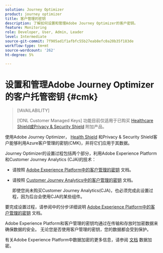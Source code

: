 ```yaml
---
solution: Journey Optimizer
product: journey optimizer
title: 客户管理的密钥
description: 了解如何设置和管理Adobe Journey Optimizer的客户密钥。
feature: Monitoring
role: Developer, User, Admin, Leader
level: Intermediate
source-git-commit: 7f905ad1f1afbfc55b27eab8efc0a20b35f183de
workflow-type: tm+mt
source-wordcount: '262'
ht-degree: 5%

---
```


# 设置和管理Adobe Journey Optimizer的客户托管密钥 {#cmk}

>[!AVAILABILITY]
>
>[!DNL Customer Managed Keys] 功能目前仅适用于已购买 [Healthcare Shield或Privacy &amp; Security Shield](https://experienceleague.adobe.com/docs/events/customer-data-management-voices-recordings/governance/healthcare-shield.html) 附加产品。

使用Adobe Journey Optimizer， [Health Shield](https://www.adobe.com/cn/trust/compliance/hipaa-ready.html) 和Privacy &amp; Security Shield客户能够利用Azure客户管理的密钥(CMK)，并将它们应用于其数据。

Journey Optimizer的设置过程包括两个部分，利用Adobe Experience Platform和Customer Journey Analytics (CJA)的技术：

* 请按照 [Adobe Experience Platform中的客户管理的密钥](https://experienceleague.adobe.com/docs/experience-platform/landing/governance-privacy-security/customer-managed-keys.html?lang=zh-Hans) 文档。

* 请按照 [Customer Journey Analytics中的客户管理的密钥](https://experienceleague.adobe.com/docs/analytics-platform/using/cja-privacy/cmk.html) 文档。

  即使您尚未购买Customer Journey Analytics(CJA)，也必须完成此设置过程，因为后台会使用CJA的某些组件。

要完成设置过程，请参阅中的分步详细说明 [Adobe Experience Platform中的客户管理的密钥](https://experienceleague.adobe.com/docs/experience-platform/landing/governance-privacy-security/encryption.html) 文档。

Adobe Experience Platform和客户管理的密钥均通过在传输和存放时加密数据来确保数据的安全。 无论您是否使用客户管理的密钥，您的数据都会受到保护。

有关Adobe Experience Platform中数据加密的更多信息，请参阅 [文档](https://experienceleague.adobe.com/docs/experience-platform/landing/governance-privacy-security/encryption.html) 数据加密。
